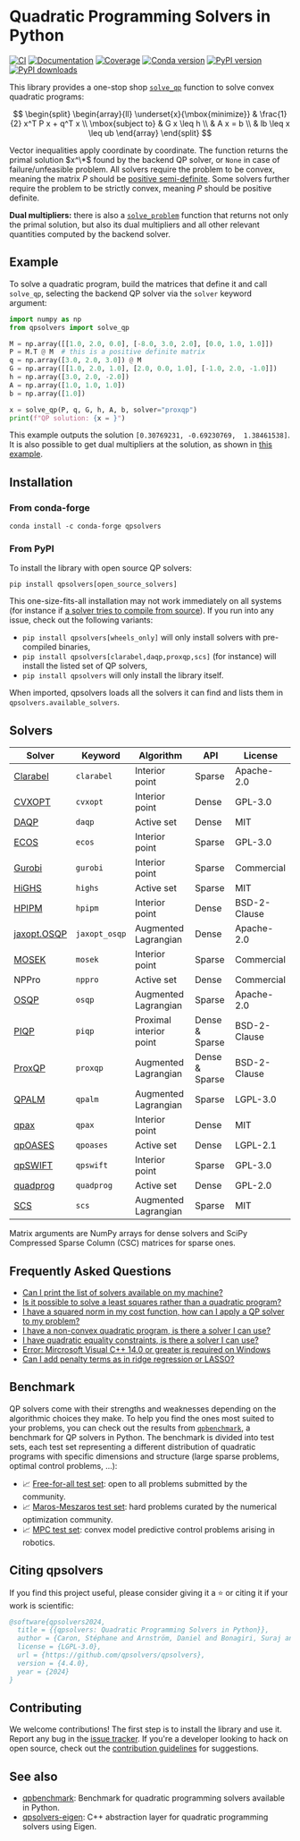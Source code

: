 # Quadratic Programming Solvers in Python

[![CI](https://img.shields.io/github/actions/workflow/status/qpsolvers/qpsolvers/ci.yml?branch=main)](https://github.com/qpsolvers/qpsolvers/actions)
[![Documentation](https://img.shields.io/github/actions/workflow/status/qpsolvers/qpsolvers/docs.yml?branch=main&label=docs)](https://qpsolvers.github.io/qpsolvers/)
[![Coverage](https://coveralls.io/repos/github/qpsolvers/qpsolvers/badge.svg?branch=main)](https://coveralls.io/github/qpsolvers/qpsolvers?branch=main)
[![Conda version](https://img.shields.io/conda/vn/conda-forge/qpsolvers.svg?color=blue)](https://anaconda.org/conda-forge/qpsolvers)
[![PyPI version](https://img.shields.io/pypi/v/qpsolvers?color=blue)](https://pypi.org/project/qpsolvers/)
[![PyPI downloads](https://img.shields.io/pypi/dm/qpsolvers?color=blue)](https://pypistats.org/packages/qpsolvers)

This library provides a one-stop shop [`solve_qp`](https://qpsolvers.github.io/qpsolvers/quadratic-programming.html#qpsolvers.solve_qp) function to solve convex quadratic programs:

$$
\begin{split}
\begin{array}{ll}
\underset{x}{\mbox{minimize}}
    & \frac{1}{2} x^T P x + q^T x \\
\mbox{subject to}
    & G x \leq h \\
    & A x = b \\
    & lb \leq x \leq ub
\end{array}
\end{split}
$$

Vector inequalities apply coordinate by coordinate. The function returns the primal solution $x^\*$ found by the backend QP solver, or ``None`` in case of failure/unfeasible problem. All solvers require the problem to be convex, meaning the matrix $P$ should be [positive semi-definite](https://en.wikipedia.org/wiki/Definite_symmetric_matrix). Some solvers further require the problem to be strictly convex, meaning $P$ should be positive definite.

**Dual multipliers:** there is also a [`solve_problem`](https://qpsolvers.github.io/qpsolvers/quadratic-programming.html#qpsolvers.solve_problem) function that returns not only the primal solution, but also its dual multipliers and all other relevant quantities computed by the backend solver.

## Example

To solve a quadratic program, build the matrices that define it and call ``solve_qp``, selecting the backend QP solver via the ``solver`` keyword argument:

```python
import numpy as np
from qpsolvers import solve_qp

M = np.array([[1.0, 2.0, 0.0], [-8.0, 3.0, 2.0], [0.0, 1.0, 1.0]])
P = M.T @ M  # this is a positive definite matrix
q = np.array([3.0, 2.0, 3.0]) @ M
G = np.array([[1.0, 2.0, 1.0], [2.0, 0.0, 1.0], [-1.0, 2.0, -1.0]])
h = np.array([3.0, 2.0, -2.0])
A = np.array([1.0, 1.0, 1.0])
b = np.array([1.0])

x = solve_qp(P, q, G, h, A, b, solver="proxqp")
print(f"QP solution: {x = }")
```

This example outputs the solution ``[0.30769231, -0.69230769,  1.38461538]``. It is also possible to get dual multipliers at the solution, as shown in [this example](https://qpsolvers.github.io/qpsolvers/quadratic-programming.html#dual-multipliers).

## Installation

### From conda-forge

```console
conda install -c conda-forge qpsolvers
```

### From PyPI

To install the library with open source QP solvers:

```console
pip install qpsolvers[open_source_solvers]
```

This one-size-fits-all installation may not work immediately on all systems (for instance if [a solver tries to compile from source](https://github.com/quadprog/quadprog/issues/42)). If you run into any issue, check out the following variants:

- ``pip install qpsolvers[wheels_only]`` will only install solvers with pre-compiled binaries,
- ``pip install qpsolvers[clarabel,daqp,proxqp,scs]`` (for instance) will install the listed set of QP solvers,
- ``pip install qpsolvers`` will only install the library itself.

When imported, qpsolvers loads all the solvers it can find and lists them in ``qpsolvers.available_solvers``.

## Solvers

| Solver | Keyword | Algorithm | API | License |
| ------ | ------- | --------- | --- | ------- |
| [Clarabel](https://github.com/oxfordcontrol/Clarabel.rs) | ``clarabel`` | Interior point | Sparse | Apache-2.0 |
| [CVXOPT](http://cvxopt.org/) | ``cvxopt`` | Interior point | Dense | GPL-3.0 |
| [DAQP](https://github.com/darnstrom/daqp) | ``daqp`` | Active set | Dense | MIT |
| [ECOS](https://web.stanford.edu/~boyd/papers/ecos.html) | ``ecos`` | Interior point | Sparse | GPL-3.0 |
| [Gurobi](https://www.gurobi.com/) | ``gurobi`` | Interior point | Sparse | Commercial |
| [HiGHS](https://highs.dev/) | ``highs`` | Active set | Sparse | MIT |
| [HPIPM](https://github.com/giaf/hpipm) | ``hpipm`` | Interior point | Dense | BSD-2-Clause |
| [jaxopt.OSQP](https://jaxopt.github.io/stable/_autosummary/jaxopt.OSQP.html) | ``jaxopt_osqp`` | Augmented Lagrangian | Dense | Apache-2.0 |
| [MOSEK](https://mosek.com/) | ``mosek`` | Interior point | Sparse | Commercial |
| NPPro | ``nppro`` | Active set | Dense | Commercial |
| [OSQP](https://osqp.org/) | ``osqp`` | Augmented Lagrangian | Sparse | Apache-2.0 |
| [PIQP](https://github.com/PREDICT-EPFL/piqp) | ``piqp`` | Proximal interior point | Dense & Sparse | BSD-2-Clause |
| [ProxQP](https://github.com/Simple-Robotics/proxsuite) | ``proxqp`` | Augmented Lagrangian | Dense & Sparse | BSD-2-Clause |
| [QPALM](https://github.com/kul-optec/QPALM) | ``qpalm`` | Augmented Lagrangian | Sparse | LGPL-3.0 |
| [qpax](https://github.com/kevin-tracy/qpax/) | ``qpax`` | Interior point | Dense | MIT |
| [qpOASES](https://github.com/coin-or/qpOASES) | ``qpoases`` | Active set | Dense | LGPL-2.1 |
| [qpSWIFT](https://github.com/qpSWIFT/qpSWIFT) | ``qpswift`` | Interior point | Sparse | GPL-3.0 |
| [quadprog](https://github.com/quadprog/quadprog) | ``quadprog`` | Active set | Dense | GPL-2.0 |
| [SCS](https://www.cvxgrp.org/scs/) | ``scs`` | Augmented Lagrangian | Sparse | MIT |

Matrix arguments are NumPy arrays for dense solvers and SciPy Compressed Sparse Column (CSC) matrices for sparse ones.

## Frequently Asked Questions

- [Can I print the list of solvers available on my machine?](https://github.com/qpsolvers/qpsolvers/discussions/37)
- [Is it possible to solve a least squares rather than a quadratic program?](https://github.com/qpsolvers/qpsolvers/discussions/223)
- [I have a squared norm in my cost function, how can I apply a QP solver to my problem?](https://github.com/qpsolvers/qpsolvers/discussions/224)
- [I have a non-convex quadratic program, is there a solver I can use?](https://github.com/qpsolvers/qpsolvers/discussions/240)
- [I have quadratic equality constraints, is there a solver I can use?](https://github.com/qpsolvers/qpsolvers/discussions/241)
- [Error: Mircrosoft Visual C++ 14.0 or greater is required on Windows](https://github.com/qpsolvers/qpsolvers/discussions/257)
- [Can I add penalty terms as in ridge regression or LASSO?](https://github.com/qpsolvers/qpsolvers/discussions/272)

## Benchmark

QP solvers come with their strengths and weaknesses depending on the algorithmic choices they make. To help you find the ones most suited to your problems, you can check out the results from [`qpbenchmark`](https://github.com/qpsolvers/qpbenchmark), a benchmark for QP solvers in Python. The benchmark is divided into test sets, each test set representing a different distribution of quadratic programs with specific dimensions and structure (large sparse problems, optimal control problems, ...):

- 📈 [Free-for-all test set](https://github.com/qpsolvers/free_for_all_qpbenchmark): open to all problems submitted by the community.
- 📈 [Maros-Meszaros test set](https://github.com/qpsolvers/maros_meszaros_qpbenchmark): hard problems curated by the numerical optimization community.
- 📈 [MPC test set](https://github.com/qpsolvers/mpc_qpbenchmark): convex model predictive control problems arising in robotics.

## Citing qpsolvers

If you find this project useful, please consider giving it a :star: or citing it if your work is scientific:

```bibtex
@software{qpsolvers2024,
  title = {{qpsolvers: Quadratic Programming Solvers in Python}},
  author = {Caron, Stéphane and Arnström, Daniel and Bonagiri, Suraj and Dechaume, Antoine and Flowers, Nikolai and Heins, Adam and Ishikawa, Takuma and Kenefake, Dustin and Mazzamuto, Giacomo and Meoli, Donato and O'Donoghue, Brendan and Oppenheimer, Adam A. and Pandala, Abhishek and Quiroz Omaña, Juan José and Rontsis, Nikitas and Shah, Paarth and St-Jean, Samuel and Vitucci, Nicola and Wolfers, Soeren and Yang, Fengyu and @bdelhaisse and @MeindertHH and @rimaddo and @urob and @shaoanlu and Khalil, Ahmed and Kozlov, Lev},
  license = {LGPL-3.0},
  url = {https://github.com/qpsolvers/qpsolvers},
  version = {4.4.0},
  year = {2024}
}
```

## Contributing

We welcome contributions! The first step is to install the library and use it. Report any bug in the [issue tracker](https://github.com/qpsolvers/qpsolvers/issues). If you're a developer looking to hack on open source, check out the [contribution guidelines](https://github.com/qpsolvers/qpsolvers/blob/main/CONTRIBUTING.md) for suggestions.

## See also

- [qpbenchmark](https://github.com/qpsolvers/qpbenchmark/): Benchmark for quadratic programming solvers available in Python.
- [qpsolvers-eigen](https://github.com/ami-iit/qpsolvers-eigen): C++ abstraction layer for quadratic programming solvers using Eigen.
